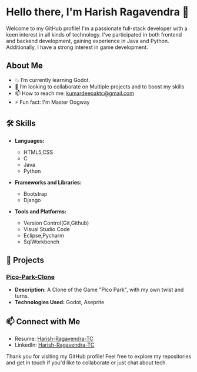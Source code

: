 # Hello there, I'm Harish Ragavendra 👋

Welcome to my GitHub profile! I'm a passionate full-stack developer with a keen interest in all kinds of technology. I've participated in both frontend and backend development, gaining experience in Java and Python. Additionally, I have a strong interest in game development.

## About Me

- 💥 I’m currently learning Godot.
- 🦾 I’m looking to collaborate on Multiple projects and to boost my skills
- 📫 How to reach me: [kumardeepaktc@gmail.com](mailto:kumardeepaktc@example.com)
- ⚡ Fun fact: I'm Master Oogway

## 🛠 Skills

- **Languages:**
  - HTML5,CSS
  - C
  - Java
  - Python

- **Frameworks and Libraries:**
  - Bootstrap
  - Django

- **Tools and Platforms:**
  -  Version Control(Git,Github)
  -  Visual Studio Code
  -  Eclipse,Pycharm
  -  SqlWorkbench

## 📂 Projects

### [Pico-Park-Clone](https://github.com/HarishTCZ/PicoParkClone)
- **Description:** A Clone of the Game "Pico Park", with my own twist and turns.
- **Technologies Used:** Godot, Aseprite
  
## 📫 Connect with Me

- Resume: [Harish-Ragavendra-TC]([[https://drive.google.com/drive/folders/1ZQyp4-Ob9B3yb9ZO0RScD4zfzADTYD2Q](https://leetcode.com/u/Sydneywoah/)](https://drive.google.com/file/d/1ni0PzTbQ2DBW6dCYl0VFW-zAXBiQDS5S/view?usp=sharing))
- LinkedIn: [Harish-Ragavendra-TC](https://www.linkedin.com/in/harishtcx/)

 Thank you for visiting my GitHub profile! 
 Feel free to explore my repositories and get in touch if you'd like to collaborate or just chat about tech.
